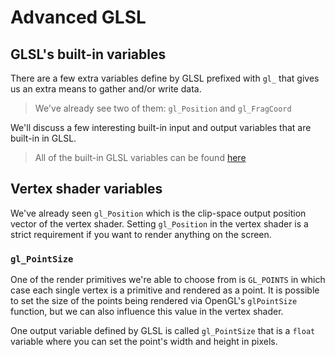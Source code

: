 # Advanced GLSL

## GLSL's built-in variables

There are a few extra variables define by GLSL prefixed with `gl_` that gives us an extra means to gather and/or write data.

> We've already see two of them: `gl_Position` and `gl_FragCoord`

We'll discuss a few interesting built-in input and output variables that are built-in in GLSL.

> All of the built-in GLSL variables can be found [here](https://www.khronos.org/opengl/wiki/Built-in_Variable_%28GLSL%29)

## Vertex shader variables

We've already seen `gl_Position` which is the clip-space output position vector of the vertex shader. Setting `gl_Position` in the vertex shader is a strict requirement if you want to render anything on the screen.

### `gl_PointSize`

One of the render primitives we're able to choose from is `GL_POINTS` in which case each single vertex is a primitive and rendered as a point. It is possible to set the size of the points being rendered via OpenGL's `glPointSize` function, but we can also influence this value in the vertex shader.

One output variable defined by GLSL is called `gl_PointSize` that is a `float` variable where you can set the point's width and height in pixels.

